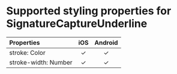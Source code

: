 # Supported styling properties for SignatureCaptureUnderline

| Properties | iOS | Android |
|:---|:---:|:---:|
| stroke: Color | &check; | &check; |
| stroke-width: Number | &check; | &check; |

